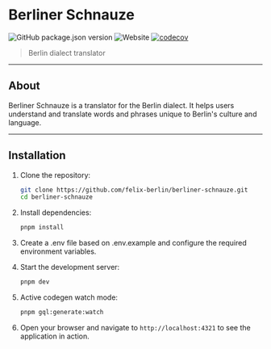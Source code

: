# Berliner Schnauze

![GitHub package.json version](https://img.shields.io/github/package-json/v/felix-berlin/berliner-schnauze?label=github&style=flat-square)
![Website](https://img.shields.io/website?style=flat-square&url=https%3A%2F%2Fberliner-schnauze.wtf)
[![codecov](https://codecov.io/gh/felix-berlin/berliner-schnauze/graph/badge.svg?token=1JIYWWF13A)](https://codecov.io/gh/felix-berlin/berliner-schnauze)

> Berlin dialect translator
---

## About

Berliner Schnauze is a translator for the Berlin dialect. It helps users understand and translate words and phrases unique to Berlin's culture and language.

---

## Installation

1. Clone the repository:

   ```bash
   git clone https://github.com/felix-berlin/berliner-schnauze.git
   cd berliner-schnauze
2. Install dependencies:

   ```bash
   pnpm install

3. Create a .env file based on .env.example and configure the required environment variables.
4. Start the development server:

   ```bash
   pnpm dev

5. Active codegen watch mode:

   ```bash
   pnpm gql:generate:watch

6. Open your browser and navigate to `http://localhost:4321` to see the application in action.
